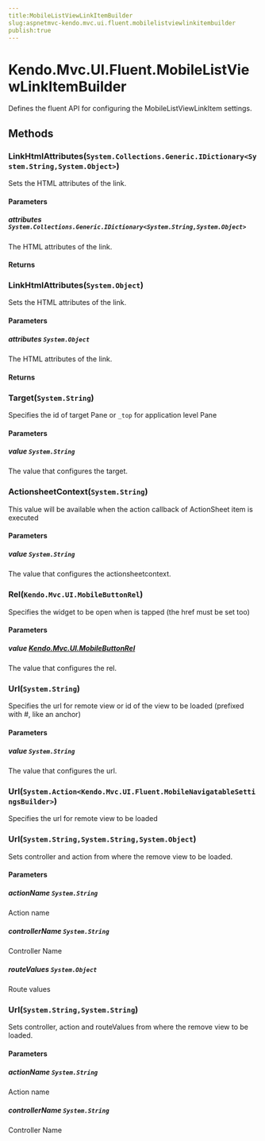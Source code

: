 ```yaml
---
title:MobileListViewLinkItemBuilder
slug:aspnetmvc-kendo.mvc.ui.fluent.mobilelistviewlinkitembuilder
publish:true
---
```


# Kendo.Mvc.UI.Fluent.MobileListViewLinkItemBuilder
Defines the fluent API for configuring the MobileListViewLinkItem settings.



## Methods

### LinkHtmlAttributes(`System.Collections.Generic.IDictionary<System.String,System.Object>`)
Sets the HTML attributes of the link.


#### Parameters

##### attributes `System.Collections.Generic.IDictionary<System.String,System.Object>`
The HTML attributes of the link.



#### Returns




### LinkHtmlAttributes(`System.Object`)
Sets the HTML attributes of the link.


#### Parameters

##### attributes `System.Object`
The HTML attributes of the link.



#### Returns




### Target(`System.String`)
Specifies the id of target Pane or `_top` for application level Pane


#### Parameters

##### value `System.String`
The value that configures the target.





### ActionsheetContext(`System.String`)
This value will be available when the action callback of ActionSheet item is executed


#### Parameters

##### value `System.String`
The value that configures the actionsheetcontext.





### Rel(`Kendo.Mvc.UI.MobileButtonRel`)
Specifies the widget to be open when is tapped (the href must be set too)


#### Parameters

##### value [Kendo.Mvc.UI.MobileButtonRel](/kendo-ui/api/wrappers/aspnet-mvc/Kendo.Mvc.UI/MobileButtonRel)
The value that configures the rel.





### Url(`System.String`)
Specifies the url for remote view or id of the view to be loaded (prefixed with #, like an anchor)


#### Parameters

##### value `System.String`
The value that configures the url.





### Url(`System.Action<Kendo.Mvc.UI.Fluent.MobileNavigatableSettingsBuilder>`)
Specifies the url for remote view to be loaded





### Url(`System.String,System.String,System.Object`)
Sets controller and action from where the remove view to be loaded.


#### Parameters

##### actionName `System.String`
Action name

##### controllerName `System.String`
Controller Name

##### routeValues `System.Object`
Route values





### Url(`System.String,System.String`)
Sets controller, action and routeValues from where the remove view to be loaded.


#### Parameters

##### actionName `System.String`
Action name

##### controllerName `System.String`
Controller Name






